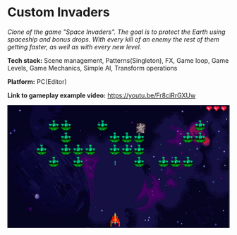 # Custom Invaders

*Clone of the game "Space Invaders". The goal is to protect the Earth using spaceship and bonus drops. With every kill of an enemy the rest of them getting faster, as well as with every new level.*

**Tech stack:** Scene management, Patterns(Singleton), FX, Game loop, Game Levels, Game Mechanics, Simple AI, Transform operations

**Platform:** PC(Editor) 

**Link to gameplay example video:** https://youtu.be/Fr8ciRrGXUw

![screenshot](/Screenshot.png)
